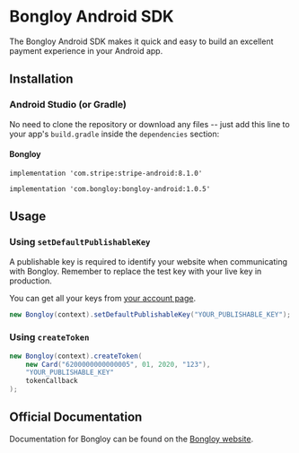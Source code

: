 # Bongloy Android SDK

The Bongloy Android SDK makes it quick and easy to build an excellent payment experience in your Android app.

## Installation

### Android Studio (or Gradle)

No need to clone the repository or download any files -- just add this line to your app's `build.gradle` inside the `dependencies` section:

#### Bongloy

```
implementation 'com.stripe:stripe-android:8.1.0'

implementation 'com.bongloy:bongloy-android:1.0.5'
```

## Usage

### Using `setDefaultPublishableKey`

A publishable key is required to identify your website when communicating with Bongloy. Remember to replace the test key with your live key in production.

You can get all your keys from [your account page](https://sandbox.bongloy.com/dashboard/api_keys).

```java
new Bongloy(context).setDefaultPublishableKey("YOUR_PUBLISHABLE_KEY");
```

### Using `createToken`

```java
new Bongloy(context).createToken(
    new Card("6200000000000005", 01, 2020, "123"),
    "YOUR_PUBLISHABLE_KEY"
    tokenCallback
);
```

## Official Documentation

Documentation for Bongloy can be found on the [Bongloy website](https://www.bongloy.com/documentation).
